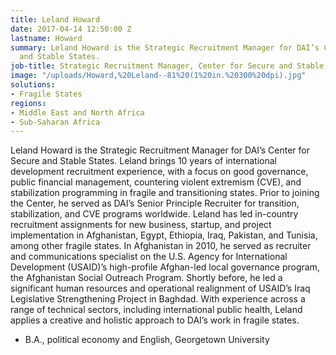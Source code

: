 ```yaml
---
title: Leland Howard
date: 2017-04-14 12:50:00 Z
lastname: Howard
summary: Leland Howard is the Strategic Recruitment Manager for DAI’s Center for Secure
  and Stable States.
job-title: Strategic Recruitment Manager, Center for Secure and Stable States
image: "/uploads/Howard,%20Leland--81%20(1%20in.%20300%20dpi).jpg"
solutions:
- Fragile States
regions:
- Middle East and North Africa
- Sub-Saharan Africa
---
```


Leland Howard is the Strategic Recruitment Manager for DAI’s Center for Secure and Stable States. Leland brings 10 years of international development recruitment experience, with a focus on good governance, public financial management, countering violent extremism (CVE), and stabilization programming in fragile and transitioning states. Prior to joining the Center, he served as DAI’s Senior Principle Recruiter for transition, stabilization, and CVE programs worldwide. Leland has led in-country recruitment assignments for new business, startup, and project implementation in Afghanistan, Egypt, Ethiopia, Iraq, Pakistan, and Tunisia, among other fragile states. In Afghanistan in 2010, he served as recruiter and communications specialist on the U.S. Agency for International Development (USAID)’s high-profile Afghan-led local governance program, the Afghanistan Social Outreach Program. Shortly before, he led a significant human resources and operational realignment of USAID’s Iraq Legislative Strengthening Project in Baghdad. With experience across a range of technical sectors, including international public health, Leland applies a creative and holistic approach to DAI’s work in fragile states.
* B.A., political economy and English, Georgetown University